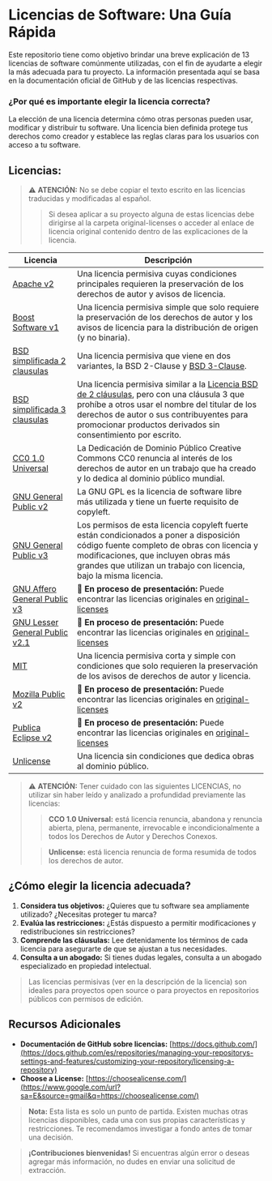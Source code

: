 # **Licencias de Software: Una Guía Rápida**

Este repositorio tiene como objetivo brindar una breve explicación de 13 licencias de software comúnmente utilizadas, con el fin de ayudarte a elegir la más adecuada para tu proyecto. La información presentada aquí se basa en la documentación oficial de GitHub y de las licencias respectivas.

### ¿Por qué es importante elegir la licencia correcta?

La elección de una licencia determina cómo otras personas pueden usar, modificar y distribuir tu software. Una licencia bien definida protege tus derechos como creador y establece las reglas claras para los usuarios con acceso a tu software.

## Licencias:

> ⚠️ **ATENCIÓN:** No se debe copiar el texto escrito en las licencias traducidas y modificadas al español.
>
> > Si desea aplicar a su proyecto alguna de estas licencias debe dirigirse al la carpeta original-licenses o acceder al enlace de licencia original contenido dentro de las explicaciones de la licencia.

| Licencia                                                                      | Descripción                                                                                                                                                                                                                                                                           |
| ----------------------------------------------------------------------------- | ------------------------------------------------------------------------------------------------------------------------------------------------------------------------------------------------------------------------------------------------------------------------------------- |
| [Apache v2 ](./Licenses/Apache-License-2.0.md)                                | Una licencia permisiva cuyas condiciones principales requieren la preservación de los derechos de autor y avisos de licencia.                                                                                                                                                         |
| [Boost Software v1](./Licenses/Boost-Software-1.0.md)                         | Una licencia permisiva simple que solo requiere la preservación de los derechos de autor y los avisos de licencia para la distribución de origen (y no binaria).                                                                                                                      |
| [BSD simplificada 2 clausulas](./Licenses/BSD-Simplificada-2.md)              | Una licencia permisiva que viene en dos variantes, la BSD 2-Clause y [BSD 3-Clause](./BSD-Simplificada-3.md).                                                                                                                                                                         |
| [BSD simplificada 3 clausulas](./Licenses/BSD-Simplificada-3.md)              | Una licencia permisiva similar a la [Licencia BSD de 2 cláusulas](./BSD-Simplificada-2.md), pero con una cláusula 3 que prohíbe a otros usar el nombre del titular de los derechos de autor o sus contribuyentes para promocionar productos derivados sin consentimiento por escrito. |
| [CC0 1.0 Universal](./Licenses/CCO-U-1.0.md)                                  | La Dedicación de Dominio Público Creative Commons CC0 renuncia al interés de los derechos de autor en un trabajo que ha creado y lo dedica al dominio público mundial.                                                                                                                |
| [GNU General Public v2](./Licenses/GNU-GENERAL-PUBLIC-2.0.md)                 | La GNU GPL es la licencia de software libre más utilizada y tiene un fuerte requisito de copyleft.                                                                                                                                                                                    |
| [GNU General Public v3](./Licenses/GNU-GENERAL-PUBLIC-3.0.md)                 | Los permisos de esta licencia copyleft fuerte están condicionados a poner a disposición código fuente completo de obras con licencia y modificaciones, que incluyen obras más grandes que utilizan un trabajo con licencia, bajo la misma licencia.                                   |
| [GNU Affero General Public v3](./Licenses/GNU-AFFERO-GENERAL-PUBLIC-3.0.md)   | 🔄 **En proceso de presentación:** Puede encontrar las licencias originales en [original-licenses](./Licenses/original-licenses/)                                                                                                                                                     |
| [GNU Lesser General Public v2.1](./Licenses/GNU-LESSER-GENERAL-PUBLIC-2.1.md) | 🔄 **En proceso de presentación:** Puede encontrar las licencias originales en [original-licenses](./Licenses/original-licenses/)                                                                                                                                                     |
| [MIT](./Licenses/MIT.md)                                                      | Una licencia permisiva corta y simple con condiciones que solo requieren la preservación de los avisos de derechos de autor y licencia.                                                                                                                                               |
| [Mozilla Public v2](./Licenses/Mozilla-Public-2.0.md)                         | 🔄 **En proceso de presentación:** Puede encontrar las licencias originales en [original-licenses](./Licenses/original-licenses/)                                                                                                                                                     |
| [Publica Eclipse v2](./Licenses/Publica-Eclipse-2.0.md)                       | 🔄 **En proceso de presentación:** Puede encontrar las licencias originales en [original-licenses](./Licenses/original-licenses/)                                                                                                                                                     |
| [Unlicense](./Licenses/Unlicense.md)                                          | Una licencia sin condiciones que dedica obras al dominio público.                                                                                                                                                                                                                     |

> ⚠️ **ATENCIÓN:** Tener cuidado con las siguientes LICENCIAS, no utilizar sin haber leído y analizado a profundidad previamente las licencias:
>
> > **CCO 1.0 Universal:** está licencia renuncia, abandona y renuncia abierta, plena, permanente, irrevocable e incondicionalmente a todos los Derechos de Autor y Derechos Conexos.
>
> > **Unlicense:** está licencia renuncia de forma resumida de todos los derechos de autor.

## ¿Cómo elegir la licencia adecuada?

1.  **Considera tus objetivos:** ¿Quieres que tu software sea ampliamente utilizado? ¿Necesitas proteger tu marca?
2.  **Evalúa las restricciones:** ¿Estás dispuesto a permitir modificaciones y redistribuciones sin restricciones?
3.  **Comprende las cláusulas:** Lee detenidamente los términos de cada licencia para asegurarte de que se ajustan a tus necesidades.
4.  **Consulta a un abogado:** Si tienes dudas legales, consulta a un abogado especializado en propiedad intelectual.

> Las licencias permisivas (ver en la descripción de la licencia) son ideales para proyectos open source o para proyectos en repositorios públicos con permisos de edición.

## Recursos Adicionales

-   **Documentación de GitHub sobre licencias:** [https://docs.github.com/](https://docs.github.com/es/repositories/managing-your-repositorys-settings-and-features/customizing-your-repository/licensing-a-repository)
-   **Choose a License:** [https://choosealicense.com/](https://www.google.com/url?sa=E&source=gmail&q=https://choosealicense.com/)

> **Nota:** Esta lista es solo un punto de partida. Existen muchas otras licencias disponibles, cada una con sus propias características y restricciones. Te recomendamos investigar a fondo antes de tomar una decisión.

> **¡Contribuciones bienvenidas!**
> Si encuentras algún error o deseas agregar más información, no dudes en enviar una solicitud de extracción.
